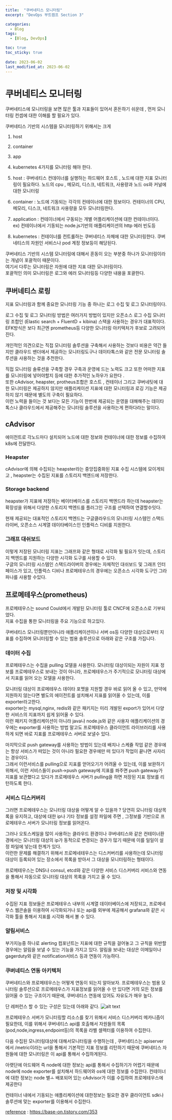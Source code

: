 ```yaml
---
title:  "쿠버네티스 모니터링"
excerpt: "DevOps 부트캠프 Section 3"

categories:
  - Blog
tags:
  - [Blog, DevOps]

toc: true
toc_sticky: true
 
date: 2023-06-02
last_modified_at: 2023-06-02
---
```

# 쿠버네티스 모니터링
쿠버네티스에 모니터링을 보면 많은 툴과 지표들이 있어서 혼돈하기 쉬운데 , 먼저 모니터링 컨셉에 대한 이해를 할 필요가 있다.

쿠버네티스 기반의 시스템을 모니터링하기 위해서는 크게  
1.   host
2.   container
3.   app  
4.  kubernetes 4가지를 모니터링 해야 한다.

1. host :  쿠버네티스 컨데이너를 실행하는 하드웨어 호스트 ,  노드에 대한 지표 모니터링이 필요하다.  노드의 cpu , 메모리, 디스크, 네트워크, 사용량과 노드 os와 커널에 대한 모니터링

2. container :  노드에 기동되는  각각의 컨테이너에 대한 정보이다. 컨테이너의 CPU,메모리, 디스크, 네트워크 사용량을 모두 모니터링한다.

 
3.  application :  컨테이너에서 구동되는 개별 어플리케이션에 대한 컨테이너이다. <br> 
ex)  컨테이너에서 기동되는 node.js기반의 애플리케이션의 http 에러 빈도등

4.  kubernetes :  컨테이너를 컨트롤하는 쿠버네티스 자체에 대한 모니터링한다. 쿠버네티스의 자원인 서비스나 pod  계정 정보등이 해당된다.

쿠버네티스 기반의 시스템 모니터링에 대해서 혼동이 오는 부분중 하나가 모니터링이라는 개념이 포괄적이 때문이다.  <br> 
여기서 다루는 모니터링은 자원에 대한 지표 대한 모니터링이다. <br>  포괄적인 의미 모니터링은 로그와 에러 모니터링등 다양한  내용을 포괄한다.


## 쿠버네티스 로링
지표 모니터링과 함께 중요한 모니터링 기능  중 하나는 로그 수집 및 로그 모니터링이다.

로그 수집 및 로그 모니터링 방법은 여러가지 방법이 있지만  오픈소스 로그 수집 모니터링 조합인 (Elastic search + FluentD + kibina) 스택을 사용하는 경우가 대표적이다. <br> 
EFK방식은 보다 최근엔 prometheus등 다양한 모니터링 아키텍처가 후보로 고려되어진다.

개인적인 의견으로는 직접 모니터링 솔루션을 구축해서 사용하는 것보다 비용은 약간 들지만 클라우드 밴더에서 제공하는  모니터링도구나  데이타톡스와 같은 전문 모니터링 솔루션을 사용하는 것을 추천한다.

직접 모니터링 솔류션을 구축할 경우  구축과 운영에 드는 노력도 크고  또한 어떠한 지표를 모니터링에 넣어야할지 등에 대한 추가적인 노하우가 요한다 . <br> 
또한 cAdvisor, heapster, protheus조합은  호스트 , 컨테이너 그리고 쿠버네팃에 대한 모니터링은 제공하지 않지만 애플리케이션 지표에 대한 모니터링과 로깅 기능은 제공하지 않기 때문에 별도의 구축이 필요하다. <br> 
이런 노력을 들이는 것 보다는 모든 기능이 한번에 제공되는 운영을 대해해주는 데이타톡스나  클라우드에서 제공해주는 모니터링 솔루션을 사용하는게 편하다라는 말이다.


## cAdvisor
에이전트로 각노드마다 설치되어  노드에 대한 정보와 컨테이너에 대한 정보를 수집하여 k8s에 전달한다.

### Heapster
cAdvisor에 의해 수집되는 heapster라는  중앙집중화된 지표 수집 시스템에 모이게되고 , heapster는 수집된 지표를 스토리지 백엔드에 저장한다.

### Storage backend
heapster가 지표에 저장하는  베이터베이스를 스토리지 백엔드라 하는데  heapster는  확장성을 위해서 다양한 스토리지 백엔드를  플러그인 구조를 선택하여 연결할수잇다.

현재 제공되는  대표적인 스토리지 백엔드는 구글클라우드의 모니터링 시스템인 스택드라이버, 오픈소스 시계열 데이타베이스인 인플럭스 디비를 지원한다.

### 그래프 대쉬보드

이렇게 저장된 모니터링 지표는 그래프와 같은 형태로 시각화 될 필요가 잇는데, 스토리지 백엔드를 지원하는 다양한 시각화 도구를 사용할 수 있다. <br> 
구글의 모니터링 시스템인 스택드라이버의 경우에는  자체적인 대쉬보드 및  그래프 인터페이스가 있고, 인플럭스 디비나 프로메테우스의 경우에는 오픈소스  시각화 도구인 그라파나를 사용할 수있다.


## 프로메테우스(prometheus)
프로메테우스는  sound Could에서 개발된 모니터링 툴로 CNCF에 오픈소스로 기부되었다.  <br> 
지표 수집을 통한 모니터링을 주요 기능으로 하고있다.

쿠버네티스  모니터링뿐만아니라 애플리케이션이나 서버 os등 다양한 대상으로부터 지표를 수집하며 모니터링할 수 있는 범용 솔루션으로 아래와 같은 구조를 가집니다.

 
### 데이터 수집
프로메테우스는 수집을 pulling 모델을 사용한다. 모니터링 대상이되는 자원이 지표 정보를 프로메테우스로 보내는 것이 아니라, 프로메테우스가 주기적으로 모니터링 대상에서 지표를 읽어 오는 모델을 사용한다.

모니터링 대상이 프로메테우스 데이타 포멧을 지원할 경우 바로 읽어 올 수 있고, 만약에 지원하지 않는다면  별도의 에이전트를 설치해서 지표를 읽어올 수 있는데, 이를 exporter라고한다.  <br> 
exporter는 mysql,nginx, redis와 같은 패키지는 미리 개발된 export가 있어서 다양한 서비스의 지표까지 쉽게 읽어올 수 있다. <br> 
이런 패키지 어플리케이션이 아니라 java나 node.js와 같은 사용자 애플리케이션의 경우에는 exporter를 사용하는 방법 말고도  프로메테우스 클라이언트 라이브러리를 사용하게 되면 바로 지표를 프로메테우스 서버로 보낼수 있다. 

마지막으로  push gateway를 사용하는 방법이 있는데 배치나 스케쥴 작업 같은 경우에는 항상 서비스가 떠있는 것이 아니라 필요한 경우에만 떠 있다가 작업이 끝나면 사자리는 경우이다.  <br> 
그래서 이런서비스를 pulling으로 지표를 얻어오기가 어려울 수 있는데, 이를 보완하기 위해서, 이런 서비스들이 push->push gateway에 지표를 쏴주면 push gateway가 지표를 보관했다고 있다가 프로메테우스 서버가 pulling을 하면 저장된 지표 정보를 리턴하도록 한다.


### 서비스 디스커버리
그러면 프로메테우스는 모니터링 대상을 어떻게 알 수 있을까 ? 당연히 모니터링 대상목록을 유지하고, 대상에 대한 ip나 기타 정보를 설정 파일에 주면 , 그정보를 기반으로 프로메테우스 서버가 모니터링 정보를 읽어온다.

그러나 오토스케일을 많이 사용하는 클라우드 환경이나 쿠버네티스와 같은 컨테이너환경에서는 모니터링 대상의 ip가 동적으로 변경되는 경우가 많기 때문에 이를 일일이 설정 파일에 넣는데 한계가 있다. <br> 
이런한 문제를 해결하기 위해서 프로메네테우스는 디스커버리를 사용하는데 모니터링 대상이 등록되어 있는 장소에서 목록을 받아서 그 대상을 모니터링하는 형태이다.

프로메테우스는 DNS나 consul, etcd와 같은  다양한 서비스 디스커버리 서비스와 연동을 통해서 자동으로 모니터링 대상의 목록을 가지고 올 수 있다.


### 저장 및 시각화
수집된 지표 정보들은 프로메테우스 내부의 시계열 데이터베이스에 저장되고, 프로메네우스 웹콘솔을 이용하여 시각화되거나 또는 api를 외부에 제공해서 grafana와 같은 시각화 툴을 통해서 지표를 시각화 해서 볼 수 있다.

 
### 알림서비스
부가지능중 하나로 alerting 컴포넌트는 지표에 대한 규칙을 걸어놓고 그 규칙을 위반할 경우에는 알림을 보낼 수 있는 기능을 가지고 있다. 알림을 보내는 대상은 이메일이나 gagerduty와 같은 notification서비스 등과  연동이 가능하다.


### 쿠버네티스 연동 아키텍처
쿠버네티스와 프로메테우스는 어떻게 연동이 되는지 알아보자.  프로메테우스는  범용 모니터링 솔루션으로 프로메테우스가 지표정보를 읽어올 수 만 있다면 거의 모든 정보를 읽어올 수 있는 구조이기 때문에, 쿠버네티스 연동에 있어도 자유도가 매우 높다.

단 레퍼런스 할 수 있는 구성은 있는데  아래와 같다.
![alt text](/images/kubepro.png)

프로메테우스 서버가 모니터링할 리소스를 찾기 위해서 서비스 디스커버리 메카니즘이 필요한데, 이를 위해서 쿠버네티스 api를 호출해서 자원들의 목록(pod,node,ingress,endpoint등)의 목록을 라벨 셀렉터를 이용하여 수집한다.

다음 수집된 모니터링대상에 대해서모니터링을 수행하는데 , 쿠버네티스는 apiserver에서 /metric이라는 url을 통해서  기본적인 지표 정보를 리턴하기 때문에 쿠버네티스 자원들에 대한 모니터링은 이 api를 통해서 수집하게된다.

아랫단에  아드웨어 즉 node에 대한 정보는 api를 통해서 수집하기가 어렵기 때문에 node에 node exporter를 설치해서 하드웨어와 os에 대한 정보를 수집한다.  컨테이너에 대한 정보는 node 별ㅗ 배포되어 있는 cAdvisor가 이를 수집하여 프로메테우스에 제공한다

컨테이너 내에서 기동되는 애플리케이션에 대한정보는 필요한 경우  클라이언트 sdk나 솔루션에 맞는 exporter를 이용해서 수집한다.



[reference](https://base-on.tistory.com/353) : https://base-on.tistory.com/353